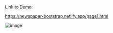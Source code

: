 Link to Demo:

https://newspaper-bootstrap.netlify.app/page1.html


![image](https://user-images.githubusercontent.com/14010423/110236704-4e766480-7f5d-11eb-84be-dcee079db791.png)
